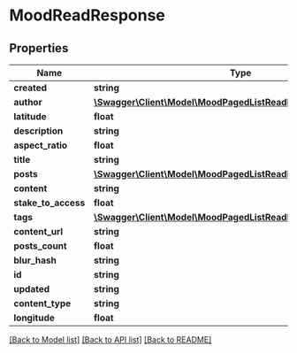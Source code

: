 # MoodReadResponse

## Properties
Name | Type | Description | Notes
------------ | ------------- | ------------- | -------------
**created** | **string** |  | [optional] 
**author** | [**\Swagger\Client\Model\MoodPagedListReadPublicResponseAuthor**](MoodPagedListReadPublicResponseAuthor.md) |  | [optional] 
**latitude** | **float** |  | [optional] 
**description** | **string** |  | [optional] 
**aspect_ratio** | **float** |  | [optional] 
**title** | **string** |  | [optional] 
**posts** | [**\Swagger\Client\Model\MoodPagedListReadPublicResponsePosts[]**](MoodPagedListReadPublicResponsePosts.md) |  | [optional] 
**content** | **string** |  | [optional] 
**stake_to_access** | **float** |  | [optional] 
**tags** | [**\Swagger\Client\Model\MoodPagedListReadPublicResponseTags[]**](MoodPagedListReadPublicResponseTags.md) |  | [optional] 
**content_url** | **string** |  | [optional] 
**posts_count** | **float** |  | [optional] 
**blur_hash** | **string** |  | [optional] 
**id** | **string** |  | [optional] 
**updated** | **string** |  | [optional] 
**content_type** | **string** |  | [optional] 
**longitude** | **float** |  | [optional] 

[[Back to Model list]](../README.md#documentation-for-models) [[Back to API list]](../README.md#documentation-for-api-endpoints) [[Back to README]](../README.md)


